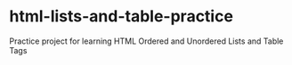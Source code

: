# html-lists-and-table-practice
Practice project for learning HTML Ordered and Unordered Lists and Table Tags
